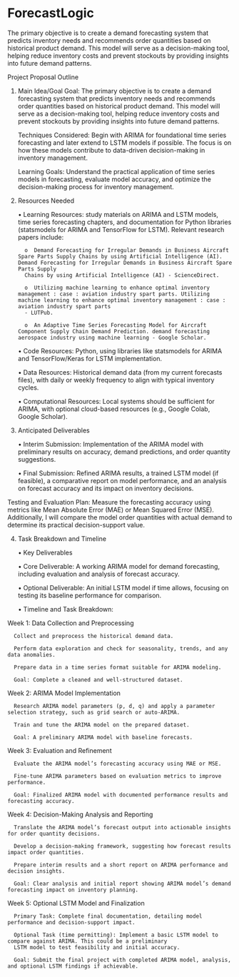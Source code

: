 # ForecastLogic
The primary objective is to create a demand forecasting system that predicts inventory needs and recommends order quantities based on historical product demand. This model will serve as a decision-making tool, helping reduce inventory costs and prevent stockouts by providing insights into future demand patterns.


Project Proposal Outline

1) Main Idea/Goal
      Goal: The primary objective is to create a demand forecasting system that predicts inventory needs and recommends order quantities based on historical product demand. This model will serve as a decision-making tool, helping reduce inventory costs and prevent stockouts by providing insights into future demand patterns.

      Techniques Considered: Begin with ARIMA for foundational time series forecasting and later extend to LSTM models if possible. The focus is on how these models contribute to data-driven decision-making in inventory management.

      Learning Goals: Understand the practical application of time series models in forecasting, evaluate model accuracy, and optimize the decision-making process for inventory management.

2) Resources Needed

   •	Learning Resources: study materials on ARIMA and LSTM models, time series forecasting chapters, and documentation for Python libraries (statsmodels for ARIMA and TensorFlow for LSTM). Relevant research papers include: 

         o	Demand Forecasting for Irregular Demands in Business Aircraft Spare Parts Supply Chains by using Artificial Intelligence (AI). Demand Forecasting for Irregular Demands in Business Aircraft Spare Parts Supply
         Chains by using Artificial Intelligence (AI) - ScienceDirect.

         o	Utilizing machine learning to enhance optimal inventory management : case : aviation industry spart parts. Utilizing machine learning to enhance optimal inventory management : case : aviation industry spart parts
         - LUTPub.

         o	An Adaptive Time Series Forecasting Model for Aircraft Component Supply Chain Demand Prediction. demand forecasting aerospace industry using machine learning - Google Scholar.


   •	Code Resources: Python, using libraries like statsmodels for ARIMA and TensorFlow/Keras for LSTM implementation.

   •	Data Resources: Historical demand data (from my current forecasts files), with daily or weekly frequency to align with typical inventory cycles.

   •	Computational Resources: Local systems should be sufficient for ARIMA, with optional cloud-based resources (e.g., Google Colab, Google Scholar).

4) Anticipated Deliverables

   •	Interim Submission: Implementation of the ARIMA model with preliminary results on accuracy, demand predictions, and order quantity suggestions.

   •	Final Submission: Refined ARIMA results, a trained LSTM model (if feasible), a comparative report on model performance, and an analysis on forecast accuracy and its impact on inventory decisions.

  Testing and Evaluation Plan: Measure the forecasting accuracy using metrics like Mean Absolute Error (MAE) or Mean Squared Error (MSE). Additionally, I will compare the model order quantities with actual demand to determine its practical decision-support value.

4) Task Breakdown and Timeline

    •	Key Deliverables

    •	Core Deliverable: A working ARIMA model for demand forecasting, including evaluation and analysis of forecast accuracy.

    •	Optional Deliverable: An initial LSTM model if time allows, focusing on testing its baseline performance for comparison.

    •	Timeline and Task Breakdown:

  Week 1: Data Collection and Preprocessing
      
      Collect and preprocess the historical demand data.
      
      Perform data exploration and check for seasonality, trends, and any data anomalies.
      
      Prepare data in a time series format suitable for ARIMA modeling.
      
      Goal: Complete a cleaned and well-structured dataset.
      
  Week 2: ARIMA Model Implementation
      
      Research ARIMA model parameters (p, d, q) and apply a parameter selection strategy, such as grid search or auto-ARIMA.
      
      Train and tune the ARIMA model on the prepared dataset.
      
      Goal: A preliminary ARIMA model with baseline forecasts.

  Week 3: Evaluation and Refinement
      
      Evaluate the ARIMA model’s forecasting accuracy using MAE or MSE.
      
      Fine-tune ARIMA parameters based on evaluation metrics to improve performance.
      
      Goal: Finalized ARIMA model with documented performance results and forecasting accuracy.

  Week 4: Decision-Making Analysis and Reporting
      
      Translate the ARIMA model’s forecast output into actionable insights for order quantity decisions.
      
      Develop a decision-making framework, suggesting how forecast results impact order quantities.
      
      Prepare interim results and a short report on ARIMA performance and decision insights.
      
      Goal: Clear analysis and initial report showing ARIMA model’s demand forecasting impact on inventory planning.

  Week 5: Optional LSTM Model and Finalization
      
      Primary Task: Complete final documentation, detailing model performance and decision-support impact.
      
      Optional Task (time permitting): Implement a basic LSTM model to compare against ARIMA. This could be a preliminary 
      LSTM model to test feasibility and initial accuracy.
      
      Goal: Submit the final project with completed ARIMA model, analysis, and optional LSTM findings if achievable.
